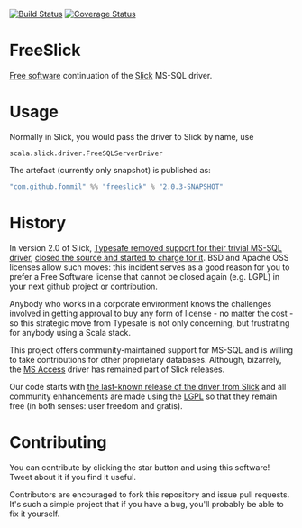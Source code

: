 [![Build Status](https://travis-ci.org/fommil/freeslick.svg?branch=master)](https://travis-ci.org/fommil/freeslick)
[![Coverage Status](https://coveralls.io/repos/fommil/freeslick/badge.svg?branch=master)](https://coveralls.io/r/fommil/freeslick?branch=master)

# FreeSlick

[Free software](https://www.gnu.org/philosophy/free-sw.html) continuation of the [Slick](http://slick.typesafe.com/) MS-SQL driver.

# Usage

Normally in Slick, you would pass the driver to Slick by name, use

```
scala.slick.driver.FreeSQLServerDriver
```


The artefact (currently only snapshot) is published as:

```scala
"com.github.fommil" %% "freeslick" % "2.0.3-SNAPSHOT"
```


# History

In version 2.0 of Slick,
[Typesafe removed support for their trivial MS-SQL driver](https://github.com/slick/slick/commit/e1f38fdcaa0e1105f9980c81a945e2ea27f4eb56#diff-50d3fdf1ae11ed9fd46016fbb8271858), [closed the source and started to charge for it](http://slick.typesafe.com/doc/2.0.0/extensions.html). BSD and Apache OSS licenses allow such moves: this incident serves as a good reason for you to prefer a Free Software license that cannot be closed again (e.g. LGPL) in your next github project or contribution.

Anybody who works in a corporate environment knows the challenges involved in getting approval to buy any form of license - no matter the cost - so this strategic move from Typesafe is not only concerning, but frustrating for anybody using a Scala stack.

This project offers community-maintained support for MS-SQL and is willing to take contributions for other proprietary databases. Although, bizarrely, the [MS Access](https://github.com/slick/slick/blob/2.0.3/src/main/scala/scala/slick/driver/AccessDriver.scala) driver has remained part of Slick releases.

Our code starts with [the last-known release of the driver from Slick](https://github.com/slick/slick/blob/b70a2c7289e9aa4f6e12cf7426c5a91d47e1b4bf/src/main/scala/scala/slick/driver/SQLServerDriver.scala) and all community enhancements are made using the [LGPL](http://opensource.org/licenses/lgpl-3.0.html) so that they remain free (in both senses: user freedom and gratis).

# Contributing

You can contribute by clicking the star button and using this software! Tweet about it if you find it useful.

Contributors are encouraged to fork this repository and issue pull requests. It's such a simple project that if you have a bug, you'll probably be able to fix it yourself.
